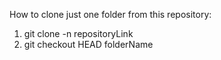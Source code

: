 How to clone just one folder from this repository:

1) git clone -n repositoryLink
2) git checkout HEAD folderName
